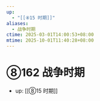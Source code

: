 ```yaml
---
up:
  - "[[⑧15 时期]]"
aliases:
  - 战争时期
ctime: 2025-03-01T14:00:53+08:00
mtime: 2025-10-01T11:40:28+08:00
---
```


# ⑧162 战争时期

- up: [[⑧15 时期]]
